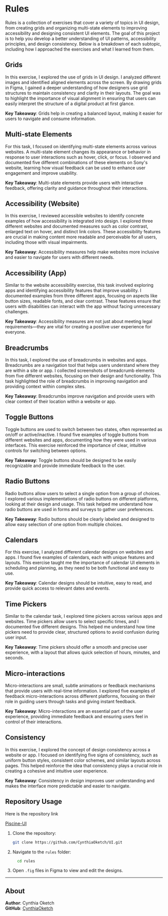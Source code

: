 # Rules 

Rules is a collection of exercises that cover a variety of topics in UI design, from creating grids and organizing multi-state elements to improving accessibility and designing consistent UI elements. The goal of this project is to help you develop a better understanding of UI patterns, accessibility principles, and design consistency.
 Below is a breakdown of each subtopic, including how I approached the exercises and what I learned from them.

## Grids

In this exercise, I explored the use of grids in UI design. I analyzed different images and identified aligned elements across the screen. By drawing grids in Figma, I gained a deeper understanding of how designers use grid structures to maintain consistency and clarity in their layouts. The goal was to highlight the importance of visual alignment in ensuring that users can easily interpret the structure of a digital product at first glance.

**Key Takeaway**: Grids help in creating a balanced layout, making it easier for users to navigate and consume information.

## Multi-state Elements

For this task, I focused on identifying multi-state elements across various websites. A multi-state element changes its appearance or behavior in response to user interactions such as hover, click, or focus. I observed and documented five different combinations of these elements on Sony's website, learning how visual feedback can be used to enhance user engagement and improve usability.

**Key Takeaway**: Multi-state elements provide users with interactive feedback, offering clarity and guidance throughout their interactions.

## Accessibility (Website)

In this exercise, I reviewed accessible websites to identify concrete examples of how accessibility is integrated into design. I explored three different websites and documented measures such as color contrast, enlarged text on hover, and distinct link colors. These accessibility features are crucial in making content more readable and perceivable for all users, including those with visual impairments.

**Key Takeaway**: Accessibility measures help make websites more inclusive and easier to navigate for users with different needs.

## Accessibility (App)

Similar to the website accessibility exercise, this task involved exploring apps and identifying accessibility features that improve usability. I documented examples from three different apps, focusing on aspects like button sizes, readable fonts, and clear contrast. These features ensure that users with disabilities can interact with the app without facing unnecessary challenges.

**Key Takeaway**: Accessibility measures are not just about meeting legal requirements—they are vital for creating a positive user experience for everyone.

## Breadcrumbs

In this task, I explored the use of breadcrumbs in websites and apps. Breadcrumbs are a navigation tool that helps users understand where they are within a site or app. I collected screenshots of breadcrumb elements from five different websites, focusing on their design and functionality. This task highlighted the role of breadcrumbs in improving navigation and providing context within complex sites.

**Key Takeaway**: Breadcrumbs improve navigation and provide users with clear context of their location within a website or app.

## Toggle Buttons

Toggle buttons are used to switch between two states, often represented as on/off or active/inactive. I found five examples of toggle buttons from different websites and apps, documenting how they were used in various interfaces. This exercise reinforced the importance of clear, intuitive controls for switching between options.

**Key Takeaway**: Toggle buttons should be designed to be easily recognizable and provide immediate feedback to the user.

## Radio Buttons

Radio buttons allow users to select a single option from a group of choices. I explored various implementations of radio buttons on different platforms, looking at their design and usage. This task helped me understand how radio buttons are used in forms and surveys to gather user preferences.

**Key Takeaway**: Radio buttons should be clearly labeled and designed to allow easy selection of one option from multiple choices.

## Calendars

For this exercise, I analyzed different calendar designs on websites and apps. I found five examples of calendars, each with unique features and layouts. This exercise taught me the importance of calendar UI elements in scheduling and planning, as they need to be both functional and easy to use.

**Key Takeaway**: Calendar designs should be intuitive, easy to read, and provide quick access to relevant dates and events.

## Time Pickers

Similar to the calendar task, I explored time pickers across various apps and websites. Time pickers allow users to select specific times, and I documented five different designs. This helped me understand how time pickers need to provide clear, structured options to avoid confusion during user input.

**Key Takeaway**: Time pickers should offer a smooth and precise user experience, with a layout that allows quick selection of hours, minutes, and seconds.

## Micro-interactions

Micro-interactions are small, subtle animations or feedback mechanisms that provide users with real-time information. I explored five examples of feedback micro-interactions across different platforms, focusing on their role in guiding users through tasks and giving instant feedback.

**Key Takeaway**: Micro-interactions are an essential part of the user experience, providing immediate feedback and ensuring users feel in control of their interactions.

## Consistency

In this exercise, I explored the concept of design consistency across a website or app. I focused on identifying five signs of consistency, such as uniform button styles, consistent color schemes, and similar layouts across pages. This helped reinforce the idea that consistency plays a crucial role in creating a cohesive and intuitive user experience.

**Key Takeaway**: Consistency in design improves user understanding and makes the interface more predictable and easier to navigate.

## Repository Usage

Here is the repository link

[Piscine-UI](https://github.com/CynthiaOketch/UI.git)


1. Clone the repository:
   ```bash
   git clone https://github.com/CynthiaOketch/UI.git
   ```
2. Navigate to the `rules` folder: 
   ```bash
     cd rules
   ```
3. Open `.fig` files in Figma to view and edit the designs.

---

## About
**Author**: Cynthia Oketch  
**GitHub**: [CynthiaOketch](https://github.com/CynthiaOketch)  

